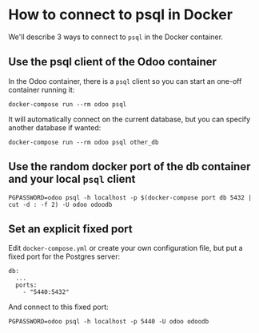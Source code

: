 <!--
This file has been generated with 'invoke project.sync'.
Do not modify. Any manual change will be lost.
Please propose your modification on
https://github.com/camptocamp/odoo-template instead.
-->
# How to connect to psql in Docker

We'll describe 3 ways to connect to `psql` in the Docker container.

## Use the psql client of the Odoo container

In the Odoo container, there is a `psql` client so you can start an one-off
container running it:

```
docker-compose run --rm odoo psql
```

It will automatically connect on the current database, but you can
specify another database if wanted:

```
docker-compose run --rm odoo psql other_db
```

## Use the random docker port of the db container and your local `psql` client

```
PGPASSWORD=odoo psql -h localhost -p $(docker-compose port db 5432 | cut -d : -f 2) -U odoo odoodb
```

## Set an explicit fixed port

Edit `docker-compose.yml` or create your own configuration file, but put a fixed port for the Postgres server:

```
db:
  ...
  ports:
    - "5440:5432"
```

And connect to this fixed port:

```
PGPASSWORD=odoo psql -h localhost -p 5440 -U odoo odoodb
```
